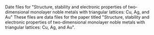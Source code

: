 Date files for "Structure, stability and electronic properties of two-dimensional monolayer noble metals with triangular lattices: Cu, Ag, and Au"
These files are data files for the paper titled "Structure, stability and electronic properties of two-dimensional monolayer noble metals with triangular lattices: Cu, Ag, and Au". 
